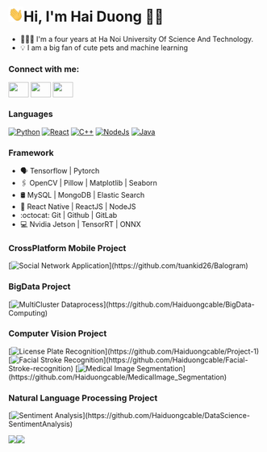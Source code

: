 # <img src="https://raw.githubusercontent.com/ABSphreak/ABSphreak/master/gifs/Hi.gif" width="30px">Hi, I'm Hai Duong 👨‍💻
- 👨🏻‍💻 I'm a four years at Ha Noi University Of Science And Technology.
- 💡 I am a big fan of cute pets and machine learning

<p align="left">
<h3 align="left">Connect with me:</h3>
<a href="https://www.linkedin.com/in/nguy%E1%BB%85n-h%E1%BA%A3i-d%C6%B0%C6%A1ng-b369b51b8/" target="blank"><img align="center" src="https://upload.wikimedia.org/wikipedia/commons/c/ca/LinkedIn_logo_initials.png" height="30" width="40" /></a>
<a href="https://github.com/Haiduongcable" target="blank"><img align="center" src="https://github.githubassets.com/images/modules/logos_page/GitHub-Mark.png" height="30" width="40" /></a>
<a href="https://www.facebook.com/haiduong.nguyen2712" target="blank"><img align="center" src="https://upload.wikimedia.org/wikipedia/commons/thumb/0/05/Facebook_Logo_%282019%29.png/1200px-Facebook_Logo_%282019%29.png" height="30" width="40" /></a>

### Languages
[![Python](https://img.shields.io/badge/-Python-fff?&logo=python)](https://github.com/adamalston?tab=repositories&q=&type=&language=python)
[![React](https://img.shields.io/badge/-React-fff?&logo=react)](https://github.com/adamalston?tab=repositories&q=&type=&language=React)
[![C++](https://img.shields.io/badge/-++-fff?&logo=cplusplus)](https://github.com/adamalston?tab=repositories&q=&type=&language=C)
[![NodeJs](https://img.shields.io/badge/-Nodejs-fff?&logo=nodedotjs)](https://github.com/adamalston?tab=repositories&q=&type=&language=React)
[![Java](https://img.shields.io/badge/-Java-fff?&logo=Java&logoColor=007396)](https://github.com/adamalston?tab=repositories&q=&type=&language=java)

### Framework

* 🗣 Tensorflow | Pytorch
* 🖇️ OpenCV | Pillow | Matplotlib | Seaborn
* 🛢️ MySQL | MongoDB | Elastic Search
* :beer: React Native | ReactJS | NodeJS
* :octocat: Git | Github | GitLab
* :computer: Nvidia Jetson | TensorRT | ONNX

### CrossPlatform Mobile Project
[![Social Network Application](https://img.shields.io/badge/-📱%20Social%20Network%20Application-fff?)](https://github.com/tuankid26/Balogram)

### BigData Project
[![MultiCluster Dataprocess](https://img.shields.io/badge/-📈%20MultiCluster%20Dataprocess-fff?)](https://github.com/Haiduongcable/BigData-Computing)

### Computer Vision Project
[![License Plate Recognition](https://img.shields.io/badge/-🚗%20License%20Plate%20Recognition-fff?)](https://github.com/Haiduongcable/Project-1)
[![Facial Stroke Recognition](https://img.shields.io/badge/-💉%20Facial%20Stroke%20Recognition-fff?)](https://github.com/Haiduongcable/Facial-Stroke-recognition)
[![Medical Image Segmentation](https://img.shields.io/badge/-💊%20Medical%20Image%20Segmentation-fff?)](https://github.com/Haiduongcable/MedicalImage_Segmentation)
### Natural Language Processing Project
[![Sentiment Analysis](https://img.shields.io/badge/-😀%20Sentiment%20Analysis-fff?)](https://github.com/Haiduongcable/DataScience-SentimentAnalysis)

<a href="https://github.com/Haiduongcable"><img height="137.3px" src="https://github-readme-stats.vercel.app/api?username=Haiduongcable&hide_title=true&hide_border=true&show_icons=true&include_all_commits=true&count_private=true&line_height=21&text_color=000&icon_color=000&bg_color=0,ea6161,ffc64d,fffc4d,52fa5a&theme=graywhite" /><!-- wi*quL3fcV --><img height="137.3px" src="https://github-readme-stats.vercel.app/api/top-langs/?username=Haiduongcable&hide=html&hide_title=true&hide_border=true&layout=compact&langs_count=7&exclude_repo=comp426&text_color=000&icon_color=fff&bg_color=0,52fa5a,4dfcff,c64dff&theme=graywhite" /></a>
